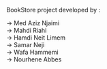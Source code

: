 BookStore project developed by : 

-> Med Aziz Njaimi <br />
-> Mahdi Riahi  <br />
-> Hamdi Neit Limem  <br />
-> Samar Neji  <br />
-> Wafa Hammemi  <br />
-> Nourhene Abbes
